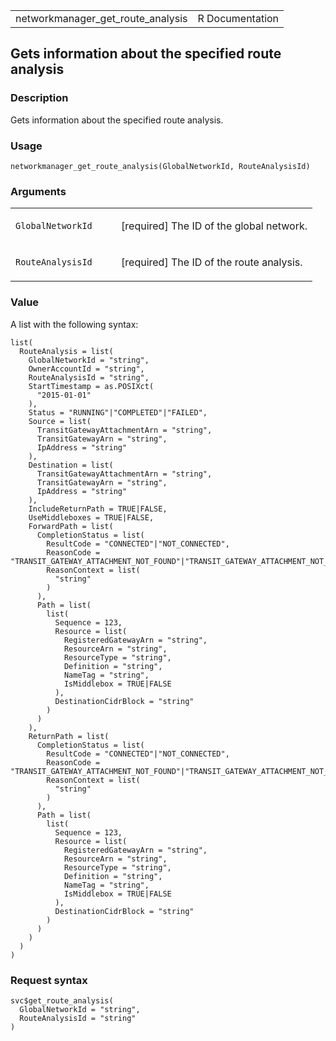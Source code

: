 <table style="width: 100%;">
<tbody>
<tr class="odd">
<td>networkmanager_get_route_analysis</td>
<td style="text-align: right;">R Documentation</td>
</tr>
</tbody>
</table>

## Gets information about the specified route analysis

### Description

Gets information about the specified route analysis.

### Usage

    networkmanager_get_route_analysis(GlobalNetworkId, RouteAnalysisId)

### Arguments

<table>
<colgroup>
<col style="width: 35%" />
<col style="width: 65%" />
</colgroup>
<tbody>
<tr class="odd">
<td><code
id="networkmanager_get_route_analysis_:_GlobalNetworkId">GlobalNetworkId</code></td>
<td><p>[required] The ID of the global network.</p></td>
</tr>
<tr class="even">
<td><code
id="networkmanager_get_route_analysis_:_RouteAnalysisId">RouteAnalysisId</code></td>
<td><p>[required] The ID of the route analysis.</p></td>
</tr>
</tbody>
</table>

### Value

A list with the following syntax:

    list(
      RouteAnalysis = list(
        GlobalNetworkId = "string",
        OwnerAccountId = "string",
        RouteAnalysisId = "string",
        StartTimestamp = as.POSIXct(
          "2015-01-01"
        ),
        Status = "RUNNING"|"COMPLETED"|"FAILED",
        Source = list(
          TransitGatewayAttachmentArn = "string",
          TransitGatewayArn = "string",
          IpAddress = "string"
        ),
        Destination = list(
          TransitGatewayAttachmentArn = "string",
          TransitGatewayArn = "string",
          IpAddress = "string"
        ),
        IncludeReturnPath = TRUE|FALSE,
        UseMiddleboxes = TRUE|FALSE,
        ForwardPath = list(
          CompletionStatus = list(
            ResultCode = "CONNECTED"|"NOT_CONNECTED",
            ReasonCode = "TRANSIT_GATEWAY_ATTACHMENT_NOT_FOUND"|"TRANSIT_GATEWAY_ATTACHMENT_NOT_IN_TRANSIT_GATEWAY"|"CYCLIC_PATH_DETECTED"|"TRANSIT_GATEWAY_ATTACHMENT_STABLE_ROUTE_TABLE_NOT_FOUND"|"ROUTE_NOT_FOUND"|"BLACKHOLE_ROUTE_FOR_DESTINATION_FOUND"|"INACTIVE_ROUTE_FOR_DESTINATION_FOUND"|"TRANSIT_GATEWAY_ATTACHMENT_ATTACH_ARN_NO_MATCH"|"MAX_HOPS_EXCEEDED"|"POSSIBLE_MIDDLEBOX"|"NO_DESTINATION_ARN_PROVIDED",
            ReasonContext = list(
              "string"
            )
          ),
          Path = list(
            list(
              Sequence = 123,
              Resource = list(
                RegisteredGatewayArn = "string",
                ResourceArn = "string",
                ResourceType = "string",
                Definition = "string",
                NameTag = "string",
                IsMiddlebox = TRUE|FALSE
              ),
              DestinationCidrBlock = "string"
            )
          )
        ),
        ReturnPath = list(
          CompletionStatus = list(
            ResultCode = "CONNECTED"|"NOT_CONNECTED",
            ReasonCode = "TRANSIT_GATEWAY_ATTACHMENT_NOT_FOUND"|"TRANSIT_GATEWAY_ATTACHMENT_NOT_IN_TRANSIT_GATEWAY"|"CYCLIC_PATH_DETECTED"|"TRANSIT_GATEWAY_ATTACHMENT_STABLE_ROUTE_TABLE_NOT_FOUND"|"ROUTE_NOT_FOUND"|"BLACKHOLE_ROUTE_FOR_DESTINATION_FOUND"|"INACTIVE_ROUTE_FOR_DESTINATION_FOUND"|"TRANSIT_GATEWAY_ATTACHMENT_ATTACH_ARN_NO_MATCH"|"MAX_HOPS_EXCEEDED"|"POSSIBLE_MIDDLEBOX"|"NO_DESTINATION_ARN_PROVIDED",
            ReasonContext = list(
              "string"
            )
          ),
          Path = list(
            list(
              Sequence = 123,
              Resource = list(
                RegisteredGatewayArn = "string",
                ResourceArn = "string",
                ResourceType = "string",
                Definition = "string",
                NameTag = "string",
                IsMiddlebox = TRUE|FALSE
              ),
              DestinationCidrBlock = "string"
            )
          )
        )
      )
    )

### Request syntax

    svc$get_route_analysis(
      GlobalNetworkId = "string",
      RouteAnalysisId = "string"
    )

